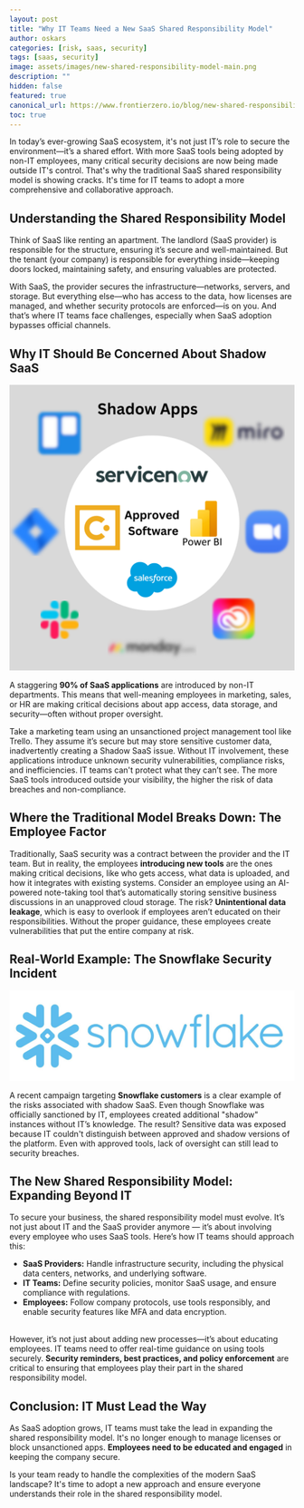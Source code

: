 ```yaml
---
layout: post
title: "Why IT Teams Need a New SaaS Shared Responsibility Model"
author: oskars
categories: [risk, saas, security]
tags: [saas, security]
image: assets/images/new-shared-responsibility-model-main.png
description: ""
hidden: false
featured: true
canonical_url: https://www.frontierzero.io/blog/new-shared-responsibility-model
toc: true
---
```


In today’s ever-growing SaaS ecosystem, it's not just IT’s role to secure the environment—it’s a shared effort. With more SaaS tools being adopted by non-IT employees, many critical security decisions are now being made outside IT's control. That's why the traditional SaaS shared responsibility model is showing cracks. It's time for IT teams to adopt a more comprehensive and collaborative approach.


## Understanding the Shared Responsibility Model

Think of SaaS like renting an apartment. The landlord (SaaS provider) is responsible for the structure, ensuring it’s secure and well-maintained. But the tenant (your company) is responsible for everything inside—keeping doors locked, maintaining safety, and ensuring valuables are protected.

With SaaS, the provider secures the infrastructure—networks, servers, and storage. But everything else—who has access to the data, how licenses are managed, and whether security protocols are enforced—is on you. And that’s where IT teams face challenges, especially when SaaS adoption bypasses official channels.


## Why IT Should Be Concerned About Shadow SaaS

![Shadow SaaS Apps](/assets/images/shadow-saas-apps-main.png)

A staggering <b>90% of SaaS applications</b> are introduced by non-IT departments. This means that well-meaning employees in marketing, sales, or HR are making critical decisions about app access, data storage, and security—often without proper oversight.

Take a marketing team using an unsanctioned project management tool like Trello. They assume it’s secure but may store sensitive customer data, inadvertently creating a Shadow SaaS issue. Without IT involvement, these applications introduce unknown security vulnerabilities, compliance risks, and inefficiencies.
IT teams can't protect what they can’t see. The more SaaS tools introduced outside your visibility, the higher the risk of data breaches and non-compliance.


## Where the Traditional Model Breaks Down: The Employee Factor

Traditionally, SaaS security was a contract between the provider and the IT team. But in reality, the employees <b>introducing new tools</b> are the ones making critical decisions, like who gets access, what data is uploaded, and how it integrates with existing systems.
Consider an employee using an AI-powered note-taking tool that’s automatically storing sensitive business discussions in an unapproved cloud storage. The risk? <b>Unintentional data leakage</b>, which is easy to overlook if employees aren’t educated on their responsibilities.
Without the proper guidance, these employees create vulnerabilities that put the entire company at risk.


## Real-World Example: The Snowflake Security Incident

![Snowflake Logo](/assets/images/snowflake-logo.png)

A recent campaign targeting <b>Snowflake customers</b> is a clear example of the risks associated with shadow SaaS. Even though Snowflake was officially sanctioned by IT, employees created additional "shadow" instances without IT’s knowledge. The result? Sensitive data was exposed because IT couldn't distinguish between approved and shadow versions of the platform.
Even with approved tools, lack of oversight can still lead to security breaches.


## The New Shared Responsibility Model: Expanding Beyond IT
To secure your business, the shared responsibility model must evolve. It’s not just about IT and the SaaS provider anymore — it’s about involving every employee who uses SaaS tools.
Here’s how IT teams should approach this:
- <b>SaaS Providers:</b> Handle infrastructure security, including the physical data centers, networks, and underlying software.
- <b>IT Teams:</b> Define security policies, monitor SaaS usage, and ensure compliance with regulations.
- <b>Employees:</b> Follow company protocols, use tools responsibly, and enable security features like MFA and data encryption.
<br>
However, it’s not just about adding new processes—it’s about educating employees. IT teams need to offer real-time guidance on using tools securely. <b>Security reminders, best practices, and policy enforcement</b> are critical to ensuring that employees play their part in the shared responsibility model.


## Conclusion: IT Must Lead the Way
As SaaS adoption grows, IT teams must take the lead in expanding the shared responsibility model. It's no longer enough to manage licenses or block unsanctioned apps. <b>Employees need to be educated and engaged</b> in keeping the company secure.

Is your team ready to handle the complexities of the modern SaaS landscape? It's time to adopt a new approach and ensure everyone understands their role in the shared responsibility model.
